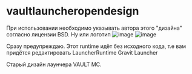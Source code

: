 # vaultlauncheropendesign
При использовании необходимо указывать автора этого "дизайна" согласно лицензии BSD. Ну или логотип
![image](https://user-images.githubusercontent.com/17436886/145106852-49d40983-2a87-435c-873e-6127a2ff1f46.png)
![image](https://user-images.githubusercontent.com/17436886/145106869-c48c442d-4ca4-4fd0-b086-8ee346608e76.png)

Сразу предупреждаю. Этот runtime идёт без исходного кода, т.е вам придётся редактировать LauncherRuntime Gravit Launcher

Старый дизайн лаунчера VAULT MC.
